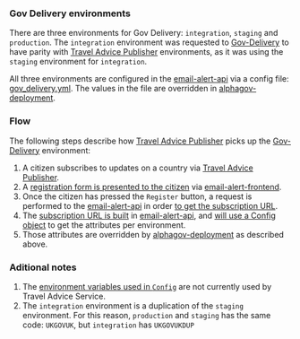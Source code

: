 ### Gov Delivery environments

There are three environments for Gov Delivery: `integration`, `staging` and `production`. The `integration` environment was requested to [Gov-Delivery][5] to have parity with [Travel Advice Publisher][4] environments, as it was using the `staging` environment for `integration`.

All three environments are configured in the [email-alert-api][1] via a config file: [gov_delivery.yml][2]. The values in the file are overridden in [alphagov-deployment][3].

### Flow

The following steps describe how [Travel Advice Publisher][4] picks up the [Gov-Delivery][5] environment:

1. A citizen subscribes to updates on a country via [Travel Advice Publisher][4].
2. A [registration form is presented to the citizen][9] via [email-alert-frontend][6].
3. Once the citizen has pressed the `Register` button, a request is performed to the [email-alert-api][8] in order [to get the subscription URL][7].
4. The [subscription URL is built][10] in [email-alert-api][8], and [will use a Config object][11] to get the attributes per environment.
5. Those attributes are overridden by [alphagov-deployment][3] as described above.


### Aditional notes

1. The [environment variables used in `Config`][12] are not currently used by Travel Advice Service.
2. The `integration` environment is a duplication of the `staging` environment. For this reason, `production` and `staging` has the same code: `UKGOVUK`, but `integration` has `UKGOVUKDUP`

[1]: https://github.com/alphagov/email-alert-api/
[2]: https://github.com/alphagov/email-alert-api/blob/master/config/gov_delivery.yml
[3]: https://github.gds/gds/alphagov-deployment
[4]: https://github.com/alphagov/travel-advice-publisher/
[5]: https://github.com/govdelivery
[6]: https://github.com/alphagov/email-alert-frontend/
[7]: https://github.com/alphagov/email-alert-frontend/blob/master/app/models/email_alert_signup.rb#L18-25
[8]: https://github.com/alphagov/email-alert
[9]: https://github.com/alphagov/email-alert-frontend/blob/master/app/controllers/email_alert_signups_controller.rb#L4-L6
[10]: https://github.com/alphagov/email-alert-api/blob/govuk-integration/app/models/subscriber_list.rb#L34-42
[11]: https://github.com/alphagov/email-alert-api/blob/govuk-integration/lib/email_alert_api/config.rb#L4-4
[12]: https://github.com/alphagov/email-alert-api/blob/master/lib/email_alert_api/config.rb#L30-L35
